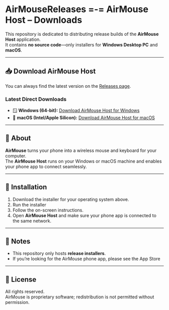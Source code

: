# AirMouseReleases =-= AirMouse Host – Downloads

This repository is dedicated to distributing release builds of the **AirMouse Host** application.  
It contains **no source code**—only installers for **Windows Desktop PC** and **macOS**.

---

## 📥 Download AirMouse Host

You can always find the latest version on the [Releases page](https://github.com/therealguillermo/AirMouseReleases/releases).

### Latest Direct Downloads
- 🪟 **Windows (64-bit):** [Download AirMouse Host for Windows](https://github.com/therealguillermo/AirMouseReleases/releases/download/1.1/AirMouse-Setup-1.1.exe)  
- 🍎 **macOS (Intel/Apple Silicon):** [Download AirMouse Host for macOS](https://github.com/therealguillermo/AirMouseReleases/releases/download/1.1DMG/AirMouse.dmg)

---

## 📝 About

**AirMouse** turns your phone into a wireless mouse and keyboard for your computer.  
The **AirMouse Host** runs on your Windows or macOS machine and enables your phone app to connect seamlessly.

---

## 🚀 Installation

1. Download the installer for your operating system above.  
2. Run the installer
3. Follow the on-screen instructions.  
4. Open **AirMouse Host** and make sure your phone app is connected to the same network.  

---

## 📌 Notes

- This repository only hosts **release installers**.   
- If you’re looking for the AirMouse phone app, please see the App Store  

---

## 📜 License

All rights reserved.  
AirMouse is proprietary software; redistribution is not permitted without permission.
